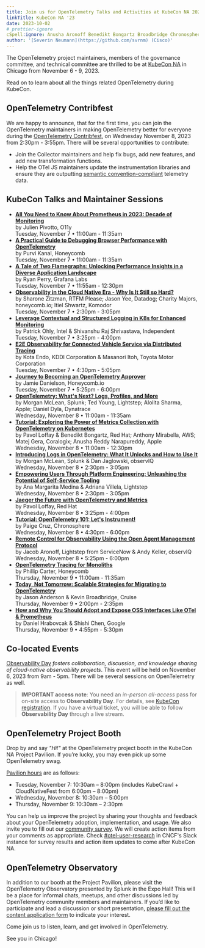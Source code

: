 ```yaml
---
title: Join us for OpenTelemetry Talks and Activities at KubeCon NA 2023
linkTitle: KubeCon NA '23
date: 2023-10-02
# prettier-ignore
cSpell:ignore: Anusha Aronoff Benedikt Bongartz Broadbridge Chronosphere Contribfest Coralogix Danielson Endo Flamegraphs Hrabovcak Itiel Itoh Jaglowski Kanal Komodor Kota Masanori Matej Mirabella Narapureddy observ Ohly Pivotto Purvi Reddy Sharone Shishi Shivanshu Shrivastava Shwartz Zitzman
author: '[Severin Neumann](https://github.com/svrnm) (Cisco)'
---
```


The OpenTelemetry project maintainers, members of the governance committee, and
technical committee are thrilled to be at [KubeCon NA][] in Chicago from
November 6 - 9, 2023.

Read on to learn about all the things related OpenTelemetry during KubeCon.

## OpenTelemetry Contribfest

We are happy to announce, that for the first time, you can join the
OpenTelemetry maintainers in making OpenTelemetry better for everyone during the
[OpenTelemetry Contribfest](https://sched.co/1R2rQ), on Wednesday November 8,
2023 from 2:30pm - 3:55pm. There will be several opportunities to contribute:

- Join the Collector maintainers and help fix bugs, add new features, and add
  new transformation functions.
- Help the OTel JS maintainers update the instrumentation libraries and ensure
  they are outputting [semantic convention-compliant](/docs/specs/semconv/)
  telemetry data.

## KubeCon Talks and Maintainer Sessions

- **[All You Need to Know About Prometheus in 2023: Decade of Monitoring](https://sched.co/1R2mK)**<br>
  by Julien Pivotto, O11y<br> Tuesday, November 7 • 11:00am - 11:35am
- **[A Practical Guide to Debugging Browser Performance with OpenTelemetry](https://sched.co/1R2m6)**<br>
  by Purvi Kanal, Honeycomb<br> Tuesday, November 7 • 11:00am - 11:35am
- **[A Tale of Two Flamegraphs: Unlocking Performance Insights in a Diverse Application Landscape](https://sched.co/1R2mo)**<br>
  by Ryan Perry, Grafana Labs<br> Tuesday, November 7 • 11:55am - 12:30pm
- **[Observability in the Cloud Native Era - Why Is It Still so Hard?](https://sched.co/1R2nO)**<br>
  by Sharone Zitzman, RTFM Please; Jason Yee, Datadog; Charity Majors,
  honeycomb.io; Itiel Shwartz, Komodor<br> Tuesday, November 7 • 2:30pm - 3:05pm
- **[Leverage Contextual and Structured Logging in K8s for Enhanced Monitoring](https://sched.co/1R2oQ)**<br>
  by Patrick Ohly, Intel & Shivanshu Raj Shrivastava, Independent<br> Tuesday,
  November 7 • 3:25pm - 4:00pm
- **[E2E Observability for Connected Vehicle Service via Distributed Tracing](https://sched.co/1R2oh)**<br>
  by Kota Endo, KDDI Corporation & Masanori Itoh, Toyota Motor Corporation<br>
  Tuesday, November 7 • 4:30pm - 5:05pm
- **[Journey to Becoming an OpenTelemetry Approver](https://sched.co/1R2pI)**<br>
  by Jamie Danielson, Honeycomb.io<br> Tuesday, November 7 • 5:25pm - 6:00pm
- **[OpenTelemetry: What's Next? Logs, Profiles, and More](https://sched.co/1R2ur)**<br>
  by Morgan McLean, Splunk; Ted Young, Lightstep; Alolita Sharma, Apple; Daniel
  Dyla, Dynatrace<br> Wednesday, November 8 • 11:00am - 11:35am
- **[Tutorial: Exploring the Power of Metrics Collection with OpenTelemetry on Kubernetes](https://sched.co/1R2pr)**<br>
  by Pavol Loffay & Benedikt Bongartz, Red Hat; Anthony Mirabella, AWS; Matej
  Gera, Coralogix; Anusha Reddy Narapureddy, Apple<br> Wednesday, November 8 •
  11:00am - 12:30pm
- **[Introducing Logs in OpenTelemetry: What It Unlocks and How to Use It](https://sched.co/1R2r4)**<br>
  by Morgan McLean, Splunk & Dan Jaglowski, observIQ<br> Wednesday, November 8 •
  2:30pm - 3:05pm
- **[Empowering Users Through Platform Engineering: Unleashing the Potential of Self-Service Tooling](https://sched.co/1R2rW)**<br>
  by Ana Margarita Medina & Adriana Villela, Lightstep<br> Wednesday, November 8 •
  2:30pm - 3:05pm
- **[Jaeger the Future with OpenTelemetry and Metrics](https://sched.co/1R2q1)**<br>
  by Pavol Loffay, Red Hat<br> Wednesday, November 8 • 3:25pm - 4:00pm
- **[Tutorial: OpenTelemetry 101: Let's Instrument!](https://sched.co/1R2sI)**<br>
  by Paige Cruz, Chronosphere<br> Wednesday, November 8 • 4:30pm - 6:00pm
- **[Remote Control for Observability Using the Open Agent Management Protocol](https://sched.co/1R2sr)**<br>
  by Jacob Aronoff, Lightstep from ServiceNow & Andy Keller, observIQ<br>
  Wednesday, November 8 • 5:25pm - 6:00pm
- **[OpenTelemetry Tracing for Monoliths](https://sched.co/1R2sr)**<br> by
  Phillip Carter, Honeycomb<br> Thursday, November 9 • 11:00am - 11:35am
- **[Today, Not Tomorrow: Scalable Strategies for Migrating to OpenTelemetry](https://sched.co/1R2uc)**<br>
  by Jason Anderson & Kevin Broadbridge, Cruise<br> Thursday, November 9 •
  2:00pm - 2:35pm
- **[How and Why You Should Adopt and Expose OSS Interfaces Like OTel & Prometheus](https://sched.co/1R2uc)**<br>
  by Daniel Hrabovcak & Shishi Chen, Google<br> Thursday, November 9 • 4:55pm -
  5:30pm

## Co-located Events

[Observability Day][] _fosters collaboration, discussion, and knowledge sharing
of cloud-native observability projects_. This event will be held on November 6,
2023 from 9am - 5pm. There will be several sessions on OpenTelemetry as well.

> <i class="far fa-exclamation-triangle"></i> **IMPORTANT access note**: You
> need an _in-person all-access_ pass for on-site access to **Observability
> Day**. For details, see [KubeCon registration][]. If you have a virtual
> ticket, you will be able to follow **Observability Day** through a live
> stream.

## OpenTelemetry Project Booth

Drop by and say _"Hi!"_ at the OpenTelemetry project booth in the KubeCon NA
Project Pavilion. If you’re lucky, you may even pick up some OpenTelemetry swag.

[Pavilion hours][] are as follows:

- Tuesday, November 7: 10:30am – 8:00pm (includes KubeCrawl + CloudNativeFest
  from 6:00pm – 8:00pm)
- Wednesday, November 8: 10:30am – 5:00pm
- Thursday, November 9: 10:30am – 2:30pm

You can help us improve the project by sharing your thoughts and feedback about
your OpenTelemetry adoption, implementation, and usage. We also invite you to
fill out our [community survey][]. We will create action items from your
comments as appropriate. Check [#otel-user-research][] in CNCF's Slack instance
for survey results and action item updates to come after KubeCon NA.

## OpenTelemetry Observatory

In addition to our booth at the Project Pavilion, please visit the OpenTelemetry
Observatory presented by Splunk in the Expo Hall! This will be a place for
informal chats, meetups, and other discussions led by OpenTelemetry community
members and maintainers. If you’d like to participate and lead a discussion or
short presentation,
[please fill out the content application form](https://forms.gle/ajNv8jGs12coDUjG8)
to indicate your interest.

Come join us to listen, learn, and get involved in OpenTelemetry.

See you in Chicago!

[kubecon na]:
  https://events.linuxfoundation.org/kubecon-cloudnativecon-north-america/
[Observability Day]:
  https://events.linuxfoundation.org/kubecon-cloudnativecon-north-america/co-located-events/observability-day/
[kubecon registration]:
  https://events.linuxfoundation.org/kubecon-cloudnativecon-north-america/register/
[pavilion hours]:
  https://events.linuxfoundation.org/kubecon-cloudnativecon-europe/program/project-engagement/#project-pavilion
[community survey]:
  https://docs.google.com/forms/d/e/1FAIpQLSdKm6oLYRXlZOhEZMVmjoIn4eBToVYNmF6fwpm5GAIipQmPxA/viewform?pli=1
[#otel-user-research]: https://cloud-native.slack.com/archives/C01RT3MSWGZ
